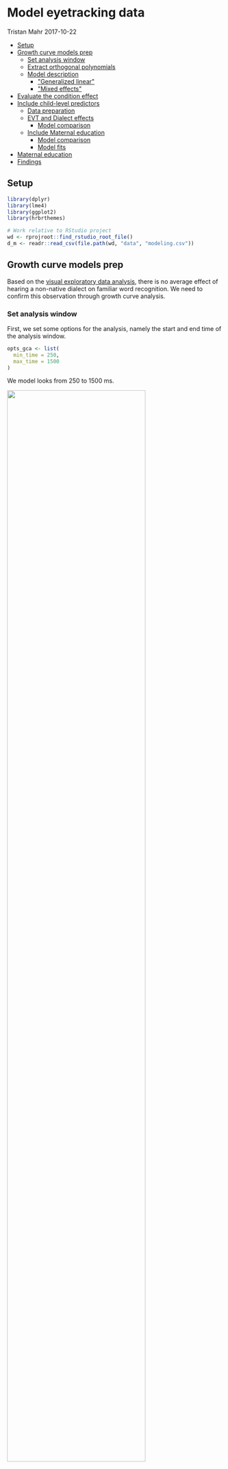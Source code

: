 Model eyetracking data
================
Tristan Mahr
2017-10-22

-   [Setup](#setup)
-   [Growth curve models prep](#growth-curve-models-prep)
    -   [Set analysis window](#set-analysis-window)
    -   [Extract orthogonal polynomials](#extract-orthogonal-polynomials)
    -   [Model description](#model-description)
        -   ["Generalized linear"](#generalized-linear)
        -   ["Mixed effects"](#mixed-effects)
-   [Evaluate the condition effect](#evaluate-the-condition-effect)
-   [Include child-level predictors](#include-child-level-predictors)
    -   [Data preparation](#data-preparation)
    -   [EVT and Dialect effects](#evt-and-dialect-effects)
        -   [Model comparison](#model-comparison)
    -   [Include Maternal education](#include-maternal-education)
        -   [Model comparison](#model-comparison-1)
        -   [Model fits](#model-fits)
-   [Maternal education](#maternal-education)
-   [Findings](#findings)

Setup
-----

``` r
library(dplyr)
library(lme4)
library(ggplot2)
library(hrbrthemes)

# Work relative to RStudio project
wd <- rprojroot::find_rstudio_root_file()
d_m <- readr::read_csv(file.path(wd, "data", "modeling.csv"))
```

Growth curve models prep
------------------------

Based on the [visual exploratory data analysis](./03-eyetracking-data.md), there is no average effect of hearing a non-native dialect on familiar word recognition. We need to confirm this observation through growth curve analysis.

### Set analysis window

First, we set some options for the analysis, namely the start and end time of the analysis window.

``` r
opts_gca <- list(
  min_time = 250,
  max_time = 1500
)
```

We model looks from 250 to 1500 ms.

<img src="04-gca-models_files/figure-markdown_github-ascii_identifiers/windows-1.png" width="80%" /><img src="04-gca-models_files/figure-markdown_github-ascii_identifiers/windows-2.png" width="80%" />

### Extract orthogonal polynomials

We represent time in our growth curve models as a cubic orthogonal polynomial. This means that we convert our *Time* variable into three uncorrelated trend curves. These are the predictors we use to represent time. I wrote an R package for dealing with orthogonal polynomials, and I have a [blog post discussing their use in growth curve models](https://tjmahr.github.io/polypoly-package-released/).

``` r
# Apply analysis window and create orthogonal polynomial of time
d_m <- d_m %>% 
  filter(opts_gca$min < Time, Time < opts_gca$max_time) %>% 
  polypoly::poly_add_columns(Time, 3, prefix = "ot", scale_width = 1)
```

<img src="04-gca-models_files/figure-markdown_github-ascii_identifiers/polypoly-1.png" width="60%" />

### Model description

We are going to use a *generalized linear mixed effects model* to perform the growth curve analysis. I'll try to summarize what this means very briefly, but Mirman's 2014 book is the standard reference on the topic.

#### "Generalized linear"

We assume that the data is generated by a binomial process, where the number of sucesses (looks to target) depends on the total number of attempts (the number of looks) and the probability of sucess (fixating on the target). This process assumption shows up in the `glmer()` call as `family = binomial`. The number of successes and number of attempts show up in the `glmer()` formula with response variable `cbind(Primary, Others)`: The number of looks to the primary AOI (target) versus the number of looks to the others.

Our linear model estimates the probability part of the binomial process: At each time step, what is probability of fixating on the target image? If the linear trend is positive, then this probability of success increases over the course of the trial. If the condition effect is negative, then the average probability in one condition is smaller than in the other. But probabilities have a range from 0 to 1, but linear models run on the range of plus-minus infinity. We need a transformation to get from probability land to linear land and back again. This is the log-odds or logit transformation (from probability to linear) and the logistic transformation (from linear back to probability). These two are the basis for logistic regression.

<img src="04-gca-models_files/figure-markdown_github-ascii_identifiers/logit-1.png" width="60%" />

Instead of modeling the probability of looking to target, we model the log-odds of looking to target. This transformation lets us *generalize* our linear model into probability land and to model data from a binomial process.

#### "Mixed effects"

I have an [extensive blog post](https://tjmahr.github.io/plotting-partial-pooling-in-mixed-effects-models/) illustrating what mixed effects models do, so I'll address their specific role here. We are going to assume that each child's growth curve is drawn from a distribution of related growth curves. We are also going to assume that each child's growth curve in each condition is also drawn from a distribution of related curves. Each child's growth curve is a combination of:

1.  An average growth curve: `... ~ ot1 + ot2 + ot3 + ...`
2.  Plus a child's general growth curve features: `... ~ ... + (ot1 + ot2 + ot3 | ResearchID)`
3.  Plus a child's specific growth curve features in each condition: `... ~ ... + (ot1 + ot2 + ot3 | HearsOwnDialect:ResearchID)`

The first recognizes that there is an average kind of performance across all children. The second captures how a child will perform similarly on both conditions, so it's like a child's *latent* growth curve shape. The third captures specific condition level variability, so it's like a child's *observed* growth curve shape. In the formulas below, the shorthand `(ot1 + ot2 + ot3 | ResearchID / HearsNativeDialect)` does both (2) and (3) with the x-has-y-nested-in-it operator `x / y`.

Evaluate the condition effect
-----------------------------

First, we need to assess the condition effect. We try four models:

1.  Entirely omit condition.
2.  Add condition as a fixed effect, so it shapes the average growth curve.
3.  Add condition as a random effect but not as a fixed, so it captures each child's condition-level variability.
4.  Add condition as both, so that we capture condition-level variability within children but also estimate the effect of condition on the average growth curve shape.

``` r
glmer_controls <- glmerControl(
  optimizer = "bobyqa",
  optCtrl = list(maxfun = 2e5))

cond_omitted <- glmer(
  cbind(Primary, Others) ~ 
    (ot1 + ot2 + ot3) + 
    (ot1 + ot2 + ot3 | ResearchID),
  data = d_m, 
  control = glmer_controls,
  family = binomial)
summary(cond_omitted)
#> Generalized linear mixed model fit by maximum likelihood (Laplace Approximation) ['glmerMod']
#>  Family: binomial  ( logit )
#> Formula: cbind(Primary, Others) ~ (ot1 + ot2 + ot3) + (ot1 + ot2 + ot3 |      ResearchID)
#>    Data: d_m
#> Control: glmer_controls
#> 
#>      AIC      BIC   logLik deviance df.resid 
#>  16465.0  16547.6  -8218.5  16437.0     2674 
#> 
#> Scaled residuals: 
#>     Min      1Q  Median      3Q     Max 
#> -3.8096 -0.8099 -0.0042  0.8468  4.3706 
#> 
#> Random effects:
#>  Groups     Name        Variance Std.Dev. Corr             
#>  ResearchID (Intercept) 0.15521  0.3940                    
#>             ot1         0.60292  0.7765    0.64            
#>             ot2         0.18814  0.4337   -0.16 -0.19      
#>             ot3         0.06591  0.2567   -0.20 -0.39  0.22
#> Number of obs: 2688, groups:  ResearchID, 56
#> 
#> Fixed effects:
#>             Estimate Std. Error z value Pr(>|z|)    
#> (Intercept)  0.02296    0.05295   0.434    0.665    
#> ot1          2.19384    0.10560  20.776  < 2e-16 ***
#> ot2         -0.12877    0.06106  -2.109    0.035 *  
#> ot3         -0.23904    0.03925  -6.090 1.13e-09 ***
#> ---
#> Signif. codes:  0 '***' 0.001 '**' 0.01 '*' 0.05 '.' 0.1 ' ' 1
#> 
#> Correlation of Fixed Effects:
#>     (Intr) ot1    ot2   
#> ot1  0.626              
#> ot2 -0.144 -0.182       
#> ot3 -0.172 -0.326  0.183

cond_as_fixed_eff <- glmer(
  cbind(Primary, Others) ~ 
    (ot1 + ot2 + ot3) * HearsNativeDialect + 
    (ot1 + ot2 + ot3 | ResearchID),
  data = d_m,
  control = glmer_controls,
  family = binomial)
summary(cond_as_fixed_eff)
#> Generalized linear mixed model fit by maximum likelihood (Laplace Approximation) ['glmerMod']
#>  Family: binomial  ( logit )
#> Formula: cbind(Primary, Others) ~ (ot1 + ot2 + ot3) * HearsNativeDialect +  
#>     (ot1 + ot2 + ot3 | ResearchID)
#>    Data: d_m
#> Control: glmer_controls
#> 
#>      AIC      BIC   logLik deviance df.resid 
#>  16444.8  16550.9  -8204.4  16408.8     2670 
#> 
#> Scaled residuals: 
#>     Min      1Q  Median      3Q     Max 
#> -3.7655 -0.8270 -0.0084  0.8512  4.3647 
#> 
#> Random effects:
#>  Groups     Name        Variance Std.Dev. Corr             
#>  ResearchID (Intercept) 0.15533  0.3941                    
#>             ot1         0.60334  0.7768    0.64            
#>             ot2         0.18760  0.4331   -0.16 -0.19      
#>             ot3         0.06466  0.2543   -0.20 -0.39  0.21
#> Number of obs: 2688, groups:  ResearchID, 56
#> 
#> Fixed effects:
#>                            Estimate Std. Error z value Pr(>|z|)    
#> (Intercept)                 0.01757    0.05326   0.330 0.741430    
#> ot1                         2.14710    0.10733  20.004  < 2e-16 ***
#> ot2                        -0.09527    0.06383  -1.493 0.135546    
#> ot3                        -0.16126    0.04326  -3.728 0.000193 ***
#> HearsNativeDialectTRUE      0.01050    0.01112   0.945 0.344741    
#> ot1:HearsNativeDialectTRUE  0.09393    0.03807   2.467 0.013615 *  
#> ot2:HearsNativeDialectTRUE -0.06652    0.03747  -1.775 0.075887 .  
#> ot3:HearsNativeDialectTRUE -0.15483    0.03745  -4.134 3.56e-05 ***
#> ---
#> Signif. codes:  0 '***' 0.001 '**' 0.01 '*' 0.05 '.' 0.1 ' ' 1
#> 
#> Correlation of Fixed Effects:
#>             (Intr) ot1    ot2    ot3    HNDTRU o1:HND o2:HND
#> ot1          0.614                                          
#> ot2         -0.135 -0.169                                   
#> ot3         -0.157 -0.285  0.155                            
#> HrsNtvDTRUE -0.104 -0.004 -0.021  0.004                     
#> ot1:HNDTRUE -0.003 -0.177 -0.004 -0.023  0.017              
#> ot2:HNDTRUE -0.007 -0.003 -0.295 -0.006  0.070  0.007       
#> ot3:HNDTRUE  0.001 -0.010 -0.004 -0.434 -0.010  0.048  0.010

cond_as_random_eff <- m2b <- glmer(
  cbind(Primary, Others) ~ 
    (ot1 + ot2 + ot3) + 
    (ot1 + ot2 + ot3 | ResearchID / HearsNativeDialect),
  data = d_m,
  control = glmer_controls,
  family = binomial)
summary(cond_as_random_eff)
#> Generalized linear mixed model fit by maximum likelihood (Laplace Approximation) ['glmerMod']
#>  Family: binomial  ( logit )
#> Formula: cbind(Primary, Others) ~ (ot1 + ot2 + ot3) + (ot1 + ot2 + ot3 |  
#>     ResearchID/HearsNativeDialect)
#>    Data: d_m
#> Control: glmer_controls
#> 
#>      AIC      BIC   logLik deviance df.resid 
#>  14322.3  14463.8  -7137.1  14274.3     2664 
#> 
#> Scaled residuals: 
#>      Min       1Q   Median       3Q      Max 
#> -2.51691 -0.39788 -0.00601  0.42764  2.92233 
#> 
#> Random effects:
#>  Groups                        Name        Variance Std.Dev. Corr             
#>  HearsNativeDialect:ResearchID (Intercept) 0.10412  0.3227                    
#>                                ot1         0.56565  0.7521    0.11            
#>                                ot2         0.18255  0.4273   -0.08  0.01      
#>                                ot3         0.12055  0.3472    0.02 -0.63  0.23
#>  ResearchID                    (Intercept) 0.11524  0.3395                    
#>                                ot1         0.41396  0.6434    0.89            
#>                                ot2         0.12233  0.3498   -0.12 -0.30      
#>                                ot3         0.01721  0.1312   -0.46 -0.12  0.37
#> Number of obs: 2688, groups:  HearsNativeDialect:ResearchID, 112; ResearchID, 56
#> 
#> Fixed effects:
#>             Estimate Std. Error z value Pr(>|z|)    
#> (Intercept)  0.02654    0.05497   0.483   0.6292    
#> ot1          2.25601    0.11341  19.893  < 2e-16 ***
#> ot2         -0.12149    0.06488  -1.873   0.0611 .  
#> ot3         -0.24048    0.04201  -5.724 1.04e-08 ***
#> ---
#> Signif. codes:  0 '***' 0.001 '**' 0.01 '*' 0.05 '.' 0.1 ' ' 1
#> 
#> Correlation of Fixed Effects:
#>     (Intr) ot1    ot2   
#> ot1  0.595              
#> ot2 -0.093 -0.158       
#> ot3 -0.151 -0.342  0.222

cond_as_both <- glmer(
  cbind(Primary, Others) ~ 
    (ot1 + ot2 + ot3) * HearsNativeDialect + 
    (ot1 + ot2 + ot3 | ResearchID / HearsNativeDialect),
  data = d_m,
  control = glmer_controls,
  family = binomial)
summary(cond_as_both)
#> Generalized linear mixed model fit by maximum likelihood (Laplace Approximation) ['glmerMod']
#>  Family: binomial  ( logit )
#> Formula: cbind(Primary, Others) ~ (ot1 + ot2 + ot3) * HearsNativeDialect +  
#>     (ot1 + ot2 + ot3 | ResearchID/HearsNativeDialect)
#>    Data: d_m
#> Control: glmer_controls
#> 
#>      AIC      BIC   logLik deviance df.resid 
#>  14326.1  14491.2  -7135.1  14270.1     2660 
#> 
#> Scaled residuals: 
#>      Min       1Q   Median       3Q      Max 
#> -2.50109 -0.40113 -0.00743  0.43700  2.93517 
#> 
#> Random effects:
#>  Groups                        Name        Variance Std.Dev. Corr             
#>  HearsNativeDialect:ResearchID (Intercept) 0.10418  0.3228                    
#>                                ot1         0.54881  0.7408    0.10            
#>                                ot2         0.18155  0.4261   -0.08  0.03      
#>                                ot3         0.11319  0.3364    0.03 -0.62  0.21
#>  ResearchID                    (Intercept) 0.11517  0.3394                    
#>                                ot1         0.41812  0.6466    0.89            
#>                                ot2         0.12250  0.3500   -0.12 -0.31      
#>                                ot3         0.01885  0.1373   -0.47 -0.15  0.37
#> Number of obs: 2688, groups:  HearsNativeDialect:ResearchID, 112; ResearchID, 56
#> 
#> Fixed effects:
#>                            Estimate Std. Error z value Pr(>|z|)    
#> (Intercept)                 0.02139    0.06312   0.339  0.73467    
#> ot1                         2.14375    0.13436  15.955  < 2e-16 ***
#> ot2                        -0.10447    0.07866  -1.328  0.18411    
#> ot3                        -0.16798    0.05568  -3.017  0.00255 ** 
#> HearsNativeDialectTRUE      0.01022    0.06212   0.165  0.86927    
#> ot1:HearsNativeDialectTRUE  0.22416    0.14578   1.538  0.12414    
#> ot2:HearsNativeDialectTRUE -0.03417    0.08965  -0.381  0.70310    
#> ot3:HearsNativeDialectTRUE -0.14514    0.07452  -1.948  0.05145 .  
#> ---
#> Signif. codes:  0 '***' 0.001 '**' 0.01 '*' 0.05 '.' 0.1 ' ' 1
#> 
#> Correlation of Fixed Effects:
#>             (Intr) ot1    ot2    ot3    HNDTRU o1:HND o2:HND
#> ot1          0.465                                          
#> ot2         -0.085 -0.102                                   
#> ot3         -0.094 -0.396  0.201                            
#> HrsNtvDTRUE -0.492 -0.054  0.036 -0.017                     
#> ot1:HNDTRUE -0.049 -0.540 -0.014  0.336  0.100              
#> ot2:HNDTRUE  0.031 -0.013 -0.566 -0.113 -0.060  0.025       
#> ot3:HNDTRUE -0.012  0.273 -0.096 -0.665  0.026 -0.500  0.169
```

Use a model comparison on the four variants.

| model                 |   Df|    AIC|    BIC|  logLik|    Chisq|  Chi Df|  Pr(&gt;Chisq)|
|:----------------------|----:|------:|------:|-------:|--------:|-------:|--------------:|
| cond\_omitted         |   14|  16465|  16548|   -8219|       NA|      NA|             NA|
| cond\_as\_fixed\_eff  |   18|  16445|  16551|   -8204|    28.25|       4|         0.0000|
| cond\_as\_random\_eff |   24|  14322|  14464|   -7137|  2134.51|       6|         0.0000|
| cond\_as\_both        |   28|  14326|  14491|   -7135|     4.14|       4|         0.3868|

This is kind of unusual. All of the model comparison metrics favor the model that includes Child x Native Dialect random effects but omits the Native Dialect fixed effects. My interpretation:

-   For each child, we have two growth curves: The data from hearing their native dialect and the data from hearing the non-native dialect. Their data is *nested* in these two kinds of blocks.
-   This variability is really important for the model, so we include it in the random effects.
-   But on average, hearing one's native dialect or not does not influence the growth curve features in a systematic way. So we can ignore using dialect condition as a predictor.
-   When we include that native dialect in the model's random effects, we are incorporating information about the nesting of the data. Instead of capturing Child x Native-Dialect effects, it seems like the random effects are capturing Child x Block-of-Testing variability.

Include child-level predictors
------------------------------

### Data preparation

First, we remove the few participants without EVT or Maternal Education data.

``` r
to_remove <- d_m %>% 
  filter(is.na(EVT_Standard) | is.na(Maternal_Education_Group)) %>% 
  select(ResearchID, Dialect, Maternal_Education_Group, EVT_Standard) %>% 
  distinct()
to_remove
#> # A tibble: 3 x 4
#>   ResearchID Dialect Maternal_Education_Group EVT_Standard
#>        <chr>   <chr>                    <chr>        <int>
#> 1       552M     MAE                      Mid           NA
#> 2       459D     AAE                     <NA>           95
#> 3       440D     MAE                     <NA>          103
```

For these models, we are going to have the predictor variables interact with the intercept term and the linear term, so that the model captures how expressive vocabulary affects overall accuracy and the slope of the growth curve. We also scale EVT so that it has a mean of 0 and a standard deviation of 1, so that a unit change in the EVT predictor represents a 1 standard deviation change in vocabulary size. We also set maternal education so the mid group is the reference group.

``` r
d_narrow <- anti_join(d_m, to_remove) %>% 
  mutate(EVTc = scale(EVT_Standard) %>% as.vector(),
         Medu = factor(Maternal_Education_Group, c("Mid", "Low", "High")))
```

To summarise these measures

``` r
d_narrow %>% 
  distinct(ResearchID, Medu, EVT_Standard, EVTc, Dialect) %>% 
  group_by(Dialect) %>% 
  summarise(n = n(),
            EVT = mean(EVT_Standard) %>% round(),
            EVT_sd = sd(EVT_Standard) %>% round(),
            EVT_scale = mean(EVTc) %>% round(2),
            EVT_scale_sd = sd(EVTc) %>% round(2),
            Min_EVT = min(EVT_Standard),
            Max_EVT = max(EVT_Standard)) %>% 
  ungroup() %>% 
  knitr::kable()
```

| Dialect |    n|  EVT|  EVT\_sd|  EVT\_scale|  EVT\_scale\_sd|  Min\_EVT|  Max\_EVT|
|:--------|----:|----:|--------:|-----------:|---------------:|---------:|---------:|
| AAE     |   20|   96|       12|       -0.87|            0.64|        67|       121|
| MAE     |   33|  121|       15|        0.53|            0.81|        92|       147|

``` r

d_narrow %>% 
  distinct(ResearchID, Medu, EVT_Standard, EVTc, Dialect) %>% 
  group_by(Dialect, Medu) %>% 
  summarise(n = n(),
            EVT = mean(EVT_Standard) %>% round(),
            EVT_sd = sd(EVT_Standard) %>% round(),
            EVT_scale = mean(EVTc) %>% round(2),
            EVT_scale_sd = sd(EVTc) %>% round(2),
            Min_EVT = min(EVT_Standard),
            Max_EVT = max(EVT_Standard)) %>% 
  ungroup() %>% 
  knitr::kable()
```

| Dialect | Medu |    n|  EVT|  EVT\_sd|  EVT\_scale|  EVT\_scale\_sd|  Min\_EVT|  Max\_EVT|
|:--------|:-----|----:|----:|--------:|-----------:|---------------:|---------:|---------:|
| AAE     | Mid  |    2|   98|        2|       -0.71|            0.12|        97|       100|
| AAE     | Low  |   17|   95|       13|       -0.88|            0.70|        67|       121|
| AAE     | High |    1|   93|      NaN|       -1.01|             NaN|        93|        93|
| MAE     | Mid  |    5|  119|       14|        0.42|            0.78|       107|       137|
| MAE     | Low  |    2|  109|       11|       -0.13|            0.62|       101|       117|
| MAE     | High |   26|  122|       15|        0.60|            0.82|        92|       147|

### EVT and Dialect effects

First we model the effect of EVT.

``` r
m_evt <- glmer(
  cbind(Primary, Others) ~ 
    (1 + ot1) * EVTc + ot2 + ot3 +
    (ot1 + ot2 + ot3 | ResearchID / HearsNativeDialect),
  data = d_narrow,
  control = glmer_controls,
  family = binomial)
summary(m_evt)
#> Generalized linear mixed model fit by maximum likelihood (Laplace Approximation) ['glmerMod']
#>  Family: binomial  ( logit )
#> Formula: cbind(Primary, Others) ~ (1 + ot1) * EVTc + ot2 + ot3 + (ot1 +  
#>     ot2 + ot3 | ResearchID/HearsNativeDialect)
#>    Data: d_narrow
#> Control: glmer_controls
#> 
#>      AIC      BIC   logLik deviance df.resid 
#>  13574.2  13726.1  -6761.1  13522.2     2518 
#> 
#> Scaled residuals: 
#>      Min       1Q   Median       3Q      Max 
#> -2.52685 -0.39297 -0.00563  0.42878  2.90126 
#> 
#> Random effects:
#>  Groups                        Name        Variance Std.Dev. Corr             
#>  HearsNativeDialect:ResearchID (Intercept) 0.10123  0.3182                    
#>                                ot1         0.57164  0.7561    0.15            
#>                                ot2         0.17790  0.4218   -0.07 -0.04      
#>                                ot3         0.12826  0.3581    0.02 -0.62  0.28
#>  ResearchID                    (Intercept) 0.08611  0.2934                    
#>                                ot1         0.29907  0.5469    0.88            
#>                                ot2         0.12784  0.3575   -0.21 -0.28      
#>                                ot3         0.01348  0.1161   -0.08  0.28  0.50
#> Number of obs: 2544, groups:  HearsNativeDialect:ResearchID, 106; ResearchID, 53
#> 
#> Fixed effects:
#>             Estimate Std. Error z value Pr(>|z|)    
#> (Intercept)  0.04940    0.05115   0.966  0.33413    
#> ot1          2.26364    0.10710  21.136  < 2e-16 ***
#> EVTc         0.14806    0.05223   2.835  0.00459 ** 
#> ot2         -0.09941    0.06709  -1.482  0.13845    
#> ot3         -0.25403    0.04316  -5.886 3.96e-09 ***
#> ot1:EVTc     0.29493    0.10581   2.787  0.00531 ** 
#> ---
#> Signif. codes:  0 '***' 0.001 '**' 0.01 '*' 0.05 '.' 0.1 ' ' 1
#> 
#> Correlation of Fixed Effects:
#>          (Intr) ot1    EVTc   ot2    ot3   
#> ot1       0.548                            
#> EVTc      0.000  0.002                     
#> ot2      -0.143 -0.162  0.005              
#> ot3      -0.016 -0.264  0.000  0.277       
#> ot1:EVTc  0.001  0.003  0.564  0.006  0.009
```

This model tells us that increasing expressive vocabulary by 1 SD improves overall accuracy and processing efficiency. This is entirely as expected.

<img src="04-gca-models_files/figure-markdown_github-ascii_identifiers/evt-preds-1.png" width="80%" />

Now we include the child's native dialect as a predictor of accuracy and processing efficieny. We also allow dialect to interact with vocabulary size. Because the two groups of children differ in the vocabulary levels, we expect one of the features to be redundant.

``` r
m_dialect <- glmer(
  cbind(Primary, Others) ~ 
    (1 + ot1) * Dialect + ot2 + ot3 +
    (ot1 + ot2 + ot3 | ResearchID / HearsNativeDialect),
  data = d_narrow,
  control = glmer_controls,
  family = binomial)
summary(m_dialect)
#> Generalized linear mixed model fit by maximum likelihood (Laplace Approximation) ['glmerMod']
#>  Family: binomial  ( logit )
#> Formula: cbind(Primary, Others) ~ (1 + ot1) * Dialect + ot2 + ot3 + (ot1 +  
#>     ot2 + ot3 | ResearchID/HearsNativeDialect)
#>    Data: d_narrow
#> Control: glmer_controls
#> 
#>      AIC      BIC   logLik deviance df.resid 
#>  13571.0  13722.8  -6759.5  13519.0     2518 
#> 
#> Scaled residuals: 
#>      Min       1Q   Median       3Q      Max 
#> -2.51967 -0.39568 -0.00677  0.42617  2.91237 
#> 
#> Random effects:
#>  Groups                        Name        Variance Std.Dev. Corr             
#>  HearsNativeDialect:ResearchID (Intercept) 0.10109  0.3179                    
#>                                ot1         0.57229  0.7565    0.15            
#>                                ot2         0.17731  0.4211   -0.07 -0.05      
#>                                ot3         0.12843  0.3584    0.01 -0.62  0.28
#>  ResearchID                    (Intercept) 0.08621  0.2936                    
#>                                ot1         0.27777  0.5270    0.88            
#>                                ot2         0.12831  0.3582   -0.20 -0.28      
#>                                ot3         0.01295  0.1138   -0.36  0.01  0.51
#> Number of obs: 2544, groups:  HearsNativeDialect:ResearchID, 106; ResearchID, 53
#> 
#> Fixed effects:
#>                Estimate Std. Error z value Pr(>|z|)    
#> (Intercept)    -0.13647    0.08268  -1.651 0.098838 .  
#> ot1             1.80707    0.16424  11.003  < 2e-16 ***
#> DialectMAE      0.29843    0.10438   2.859 0.004249 ** 
#> ot2            -0.10022    0.06712  -1.493 0.135398    
#> ot3            -0.25430    0.04306  -5.906 3.51e-09 ***
#> ot1:DialectMAE  0.73277    0.20313   3.607 0.000309 ***
#> ---
#> Signif. codes:  0 '***' 0.001 '**' 0.01 '*' 0.05 '.' 0.1 ' ' 1
#> 
#> Correlation of Fixed Effects:
#>             (Intr) ot1    DlcMAE ot2    ot3   
#> ot1          0.542                            
#> DialectMAE  -0.786 -0.417                     
#> ot2         -0.089 -0.106  0.002              
#> ot3         -0.062 -0.225  0.001  0.277       
#> ot1:DlctMAE -0.426 -0.768  0.542  0.004  0.006

m_dialect_evt <- glmer(
  cbind(Primary, Others) ~ 
    (1 + ot1) * Dialect + (1 + ot1) * EVTc + ot2 + ot3 +
    (ot1 + ot2 + ot3 | ResearchID / HearsNativeDialect),
  data = d_narrow,
  control = glmer_controls,
  family = binomial)
summary(m_dialect_evt)
#> Generalized linear mixed model fit by maximum likelihood (Laplace Approximation) ['glmerMod']
#>  Family: binomial  ( logit )
#> Formula: cbind(Primary, Others) ~ (1 + ot1) * Dialect + (1 + ot1) * EVTc +  
#>     ot2 + ot3 + (ot1 + ot2 + ot3 | ResearchID/HearsNativeDialect)
#>    Data: d_narrow
#> Control: glmer_controls
#> 
#>      AIC      BIC   logLik deviance df.resid 
#>  13573.5  13737.1  -6758.8  13517.5     2516 
#> 
#> Scaled residuals: 
#>      Min       1Q   Median       3Q      Max 
#> -2.52309 -0.39604 -0.00578  0.42908  2.90916 
#> 
#> Random effects:
#>  Groups                        Name        Variance Std.Dev. Corr             
#>  HearsNativeDialect:ResearchID (Intercept) 0.10135  0.3184                    
#>                                ot1         0.57585  0.7588    0.14            
#>                                ot2         0.17743  0.4212   -0.07 -0.05      
#>                                ot3         0.12966  0.3601    0.02 -0.63  0.28
#>  ResearchID                    (Intercept) 0.08182  0.2860                    
#>                                ot1         0.26313  0.5130    0.88            
#>                                ot2         0.12843  0.3584   -0.20 -0.29      
#>                                ot3         0.01190  0.1091   -0.22  0.14  0.53
#> Number of obs: 2544, groups:  HearsNativeDialect:ResearchID, 106; ResearchID, 53
#> 
#> Fixed effects:
#>                Estimate Std. Error z value Pr(>|z|)    
#> (Intercept)    -0.06313    0.10171  -0.621    0.535    
#> ot1             1.87620    0.20259   9.261  < 2e-16 ***
#> DialectMAE      0.18062    0.14198   1.272    0.203    
#> EVTc            0.08552    0.07098   1.205    0.228    
#> ot2            -0.09986    0.06714  -1.487    0.137    
#> ot3            -0.25440    0.04297  -5.921  3.2e-09 ***
#> ot1:DialectMAE  0.62196    0.27944   2.226    0.026 *  
#> ot1:EVTc        0.08061    0.13953   0.578    0.563    
#> ---
#> Signif. codes:  0 '***' 0.001 '**' 0.01 '*' 0.05 '.' 0.1 ' ' 1
#> 
#> Correlation of Fixed Effects:
#>             (Intr) ot1    DlcMAE EVTc   ot2    ot3    o1:DMA
#> ot1          0.538                                          
#> DialectMAE  -0.869 -0.465                                   
#> EVTc         0.598  0.323 -0.689                            
#> ot2         -0.069 -0.082 -0.001  0.004                     
#> ot3         -0.026 -0.165  0.001 -0.001  0.278              
#> ot1:DlctMAE -0.470 -0.858  0.541 -0.375 -0.001  0.000       
#> ot1:EVTc     0.327  0.593 -0.375  0.546  0.006  0.006 -0.689

m_dialect_x_evt <- glmer(
  cbind(Primary, Others) ~ 
    (1 + ot1) * Dialect * EVTc + ot2 + ot3 +
    (ot1 + ot2 + ot3 | ResearchID / HearsNativeDialect),
  data = d_narrow,
  control = glmer_controls,
  family = binomial)
summary(m_dialect_x_evt)
#> Generalized linear mixed model fit by maximum likelihood (Laplace Approximation) ['glmerMod']
#>  Family: binomial  ( logit )
#> Formula: cbind(Primary, Others) ~ (1 + ot1) * Dialect * EVTc + ot2 + ot3 +  
#>     (ot1 + ot2 + ot3 | ResearchID/HearsNativeDialect)
#>    Data: d_narrow
#> Control: glmer_controls
#> 
#>      AIC      BIC   logLik deviance df.resid 
#>  13569.2  13744.4  -6754.6  13509.2     2514 
#> 
#> Scaled residuals: 
#>      Min       1Q   Median       3Q      Max 
#> -2.52786 -0.39620 -0.00382  0.43208  2.90854 
#> 
#> Random effects:
#>  Groups                        Name        Variance Std.Dev. Corr             
#>  HearsNativeDialect:ResearchID (Intercept) 0.10124  0.3182                    
#>                                ot1         0.56579  0.7522    0.15            
#>                                ot2         0.17744  0.4212   -0.07 -0.05      
#>                                ot3         0.12844  0.3584    0.01 -0.62  0.28
#>  ResearchID                    (Intercept) 0.07589  0.2755                    
#>                                ot1         0.18630  0.4316    0.89            
#>                                ot2         0.12844  0.3584   -0.18 -0.26      
#>                                ot3         0.01328  0.1152   -0.15  0.20  0.50
#> Number of obs: 2544, groups:  HearsNativeDialect:ResearchID, 106; ResearchID, 53
#> 
#> Fixed effects:
#>                     Estimate Std. Error z value Pr(>|z|)    
#> (Intercept)          0.07725    0.13750   0.562  0.57423    
#> ot1                  2.40025    0.25700   9.340  < 2e-16 ***
#> DialectMAE           0.07168    0.15735   0.456  0.64873    
#> EVTc                 0.24776    0.12976   1.909  0.05622 .  
#> ot2                 -0.10004    0.06715  -1.490  0.13625    
#> ot3                 -0.25454    0.04313  -5.901 3.61e-09 ***
#> ot1:DialectMAE       0.21686    0.29224   0.742  0.45806    
#> ot1:EVTc             0.68541    0.24021   2.853  0.00433 ** 
#> DialectMAE:EVTc     -0.22158    0.14953  -1.482  0.13837    
#> ot1:DialectMAE:EVTc -0.83039    0.27726  -2.995  0.00274 ** 
#> ---
#> Signif. codes:  0 '***' 0.001 '**' 0.01 '*' 0.05 '.' 0.1 ' ' 1
#> 
#> Correlation of Fixed Effects:
#>             (Intr) ot1    DlcMAE EVTc   ot2    ot3    ot1:DMAE o1:EVT DMAE:E
#> ot1          0.508                                                          
#> DialectMAE  -0.879 -0.446                                                   
#> EVTc         0.814  0.414 -0.721                                            
#> ot2         -0.042 -0.049 -0.002  0.004                                     
#> ot3         -0.012 -0.120  0.000  0.001  0.278                              
#> ot1:DlctMAE -0.448 -0.872  0.510 -0.368 -0.002 -0.002                       
#> ot1:EVTc     0.417  0.809 -0.370  0.512  0.005  0.007 -0.720                
#> DlctMAE:EVT -0.689 -0.349  0.467 -0.844 -0.002 -0.002  0.238   -0.431       
#> o1:DMAE:EVT -0.352 -0.684  0.239 -0.430 -0.002 -0.004  0.465   -0.843  0.509
```

It's hard to tell what is going on without plotting. First, look at the dialect only effects.

<img src="04-gca-models_files/figure-markdown_github-ascii_identifiers/dialect-effects-1.png" width="80%" /><img src="04-gca-models_files/figure-markdown_github-ascii_identifiers/dialect-effects-2.png" width="80%" /><img src="04-gca-models_files/figure-markdown_github-ascii_identifiers/dialect-effects-3.png" width="80%" />

This final plot would indicate that the MAE group performs very similarly, so that vocabulary size does not adequately differentiate these children, whereas a 1 SD change in the AAE group predicts a large improvement in word recognition. However, we need to take these predictions with a grain of salt because the -1 z-EVT MAE speakers and the +1 z-EVT AAE speakers are not represented in the data.

#### Model comparison

Model comparison indicates the dialect is a better child level predictor than expressive vocabulary, and that including simple effects of dialect and expressive vocabulary is redundant (which we expected).

| model              |   Df|    AIC|    BIC|  logLik|  Chisq|  Chi Df|  Pr(&gt;Chisq)|
|:-------------------|----:|------:|------:|-------:|------:|-------:|--------------:|
| m\_evt             |   26|  13574|  13726|   -6761|     NA|      NA|             NA|
| m\_dialect         |   26|  13571|  13723|   -6759|   3.29|       0|         0.0000|
| m\_dialect\_evt    |   28|  13574|  13737|   -6759|   1.44|       2|         0.4868|
| m\_dialect\_x\_evt |   30|  13569|  13744|   -6755|   8.32|       2|         0.0156|

Two of the three model comparison metrics, however, prefer the model with the interaction effect.

| model              |   Df|    AIC|    BIC|  logLik|  Chisq|  Chi Df|  Pr(&gt;Chisq)|
|:-------------------|----:|------:|------:|-------:|------:|-------:|--------------:|
| m\_evt             |   26|  13574|  13726|   -6761|     NA|      NA|             NA|
| m\_dialect         |   26|  13571|  13723|   -6759|   3.29|       0|         0.0000|
| m\_dialect\_evt    |   28|  13574|  13737|   -6759|   1.44|       2|         0.4868|
| m\_dialect\_x\_evt |   30|  13569|  13744|   -6755|   8.32|       2|         0.0156|

### Include Maternal education

Now we include maternal education as a predictor and compare it against dialect.

``` r
m_medu <- glmer(
  cbind(Primary, Others) ~ 
    (1 + ot1) * Medu + ot2 + ot3 +
    (ot1 + ot2 + ot3 | ResearchID / HearsNativeDialect),
  data = d_narrow,
  control = glmer_controls,
  family = binomial)
summary(m_medu)
#> Generalized linear mixed model fit by maximum likelihood (Laplace Approximation) ['glmerMod']
#>  Family: binomial  ( logit )
#> Formula: cbind(Primary, Others) ~ (1 + ot1) * Medu + ot2 + ot3 + (ot1 +  
#>     ot2 + ot3 | ResearchID/HearsNativeDialect)
#>    Data: d_narrow
#> Control: glmer_controls
#> 
#>      AIC      BIC   logLik deviance df.resid 
#>  13567.0  13730.5  -6755.5  13511.0     2516 
#> 
#> Scaled residuals: 
#>      Min       1Q   Median       3Q      Max 
#> -2.51366 -0.39537 -0.00772  0.42647  2.91558 
#> 
#> Random effects:
#>  Groups                        Name        Variance Std.Dev. Corr             
#>  HearsNativeDialect:ResearchID (Intercept) 0.09981  0.3159                    
#>                                ot1         0.56136  0.7492    0.17            
#>                                ot2         0.17716  0.4209   -0.08 -0.04      
#>                                ot3         0.12464  0.3530   -0.01 -0.62  0.28
#>  ResearchID                    (Intercept) 0.07322  0.2706                    
#>                                ot1         0.29984  0.5476    0.91            
#>                                ot2         0.12777  0.3574   -0.25 -0.29      
#>                                ot3         0.01651  0.1285   -0.54 -0.20  0.46
#> Number of obs: 2544, groups:  HearsNativeDialect:ResearchID, 106; ResearchID, 53
#> 
#> Fixed effects:
#>              Estimate Std. Error z value Pr(>|z|)    
#> (Intercept)   0.26468    0.13217   2.003  0.04522 *  
#> ot1           2.14375    0.27533   7.786 6.91e-15 ***
#> MeduLow      -0.47335    0.15453  -3.063  0.00219 ** 
#> MeduHigh     -0.08940    0.14773  -0.605  0.54509    
#> ot2          -0.10024    0.06703  -1.496  0.13478    
#> ot3          -0.25430    0.04342  -5.857 4.72e-09 ***
#> ot1:MeduLow  -0.31606    0.31949  -0.989  0.32255    
#> ot1:MeduHigh  0.45656    0.30544   1.495  0.13498    
#> ---
#> Signif. codes:  0 '***' 0.001 '**' 0.01 '*' 0.05 '.' 0.1 ' ' 1
#> 
#> Correlation of Fixed Effects:
#>             (Intr) ot1    MeduLw MedHgh ot2    ot3    ot1:ML
#> ot1          0.553                                          
#> MeduLow     -0.855 -0.467                                   
#> MeduHigh    -0.890 -0.486  0.766                            
#> ot2         -0.064 -0.065  0.002  0.003                     
#> ot3         -0.064 -0.154  0.000  0.002  0.276              
#> ot1:MeduLow -0.471 -0.847  0.549  0.422 -0.002  0.005       
#> ot1:MeduHgh -0.490 -0.882  0.422  0.550  0.002  0.008  0.765

m_medu_dialect <- glmer(
  cbind(Primary, Others) ~ 
    (1 + ot1) * Medu + (1 + ot1) * Dialect + 
    ot2 + ot3 +
    (ot1 + ot2 + ot3 | ResearchID / HearsNativeDialect),
  data = d_narrow,
  control = glmer_controls,
  family = binomial)
summary(m_medu_dialect)
#> Generalized linear mixed model fit by maximum likelihood (Laplace Approximation) ['glmerMod']
#>  Family: binomial  ( logit )
#> Formula: cbind(Primary, Others) ~ (1 + ot1) * Medu + (1 + ot1) * Dialect +  
#>     ot2 + ot3 + (ot1 + ot2 + ot3 | ResearchID/HearsNativeDialect)
#>    Data: d_narrow
#> Control: glmer_controls
#> 
#>      AIC      BIC   logLik deviance df.resid 
#>  13568.3  13743.5  -6754.1  13508.3     2514 
#> 
#> Scaled residuals: 
#>      Min       1Q   Median       3Q      Max 
#> -2.51507 -0.39294 -0.00857  0.42891  2.91172 
#> 
#> Random effects:
#>  Groups                        Name        Variance Std.Dev. Corr             
#>  HearsNativeDialect:ResearchID (Intercept) 0.09950  0.3154                    
#>                                ot1         0.55296  0.7436    0.18            
#>                                ot2         0.17730  0.4211   -0.08 -0.05      
#>                                ot3         0.12270  0.3503   -0.02 -0.61  0.29
#>  ResearchID                    (Intercept) 0.07370  0.2715                    
#>                                ot1         0.28375  0.5327    0.92            
#>                                ot2         0.12882  0.3589   -0.25 -0.29      
#>                                ot3         0.01833  0.1354   -0.49 -0.16  0.43
#> Number of obs: 2544, groups:  HearsNativeDialect:ResearchID, 106; ResearchID, 53
#> 
#> Fixed effects:
#>                Estimate Std. Error z value Pr(>|z|)    
#> (Intercept)     0.28972    0.18236   1.589  0.11213    
#> ot1             1.82183    0.37414   4.869 1.12e-06 ***
#> MeduLow        -0.49502    0.18893  -2.620  0.00879 ** 
#> MeduHigh       -0.08060    0.15316  -0.526  0.59872    
#> DialectMAE     -0.03513    0.17152  -0.205  0.83771    
#> ot2            -0.10066    0.06719  -1.498  0.13407    
#> ot3            -0.25393    0.04361  -5.823 5.77e-09 ***
#> ot1:MeduLow    -0.03697    0.38655  -0.096  0.92381    
#> ot1:MeduHigh    0.35221    0.31285   1.126  0.26024    
#> ot1:DialectMAE  0.44263    0.35169   1.259  0.20818    
#> ---
#> Signif. codes:  0 '***' 0.001 '**' 0.01 '*' 0.05 '.' 0.1 ' ' 1
#> 
#> Correlation of Fixed Effects:
#>             (Intr) ot1    MeduLw MedHgh DlcMAE ot2    ot3    ot1:ML ot1:MH
#> ot1          0.555                                                        
#> MeduLow     -0.903 -0.498                                                 
#> MeduHigh    -0.446 -0.248  0.458                                          
#> DialectMAE  -0.688 -0.377  0.574 -0.258                                   
#> ot2         -0.049 -0.045  0.003  0.002  0.003                            
#> ot3         -0.047 -0.113  0.001  0.001  0.001  0.274                     
#> ot1:MeduLow -0.499 -0.900  0.552  0.256  0.315 -0.003  0.008              
#> ot1:MeduHgh -0.250 -0.441  0.256  0.554 -0.140  0.003  0.005  0.453       
#> ot1:DlctMAE -0.377 -0.687  0.314 -0.140  0.547 -0.002  0.008  0.576 -0.260

m_medu_x_dialect <- glmer(
  cbind(Primary, Others) ~ 
    (1 + ot1) * Medu * Dialect + 
    ot2 + ot3 +
    (ot1 + ot2 + ot3 | ResearchID / HearsNativeDialect),
  data = d_narrow,
  control = glmer_controls,
  family = binomial)
summary(m_medu_x_dialect)
#> Generalized linear mixed model fit by maximum likelihood (Laplace Approximation) ['glmerMod']
#>  Family: binomial  ( logit )
#> Formula: cbind(Primary, Others) ~ (1 + ot1) * Medu * Dialect + ot2 + ot3 +  
#>     (ot1 + ot2 + ot3 | ResearchID/HearsNativeDialect)
#>    Data: d_narrow
#> Control: glmer_controls
#> 
#>      AIC      BIC   logLik deviance df.resid 
#>  13571.9  13770.5  -6752.0  13503.9     2510 
#> 
#> Scaled residuals: 
#>      Min       1Q   Median       3Q      Max 
#> -2.51615 -0.39173 -0.00872  0.42899  2.91104 
#> 
#> Random effects:
#>  Groups                        Name        Variance Std.Dev. Corr             
#>  HearsNativeDialect:ResearchID (Intercept) 0.09919  0.3149                    
#>                                ot1         0.54772  0.7401    0.19            
#>                                ot2         0.17726  0.4210   -0.07 -0.05      
#>                                ot3         0.12106  0.3479   -0.03 -0.61  0.29
#>  ResearchID                    (Intercept) 0.06802  0.2608                    
#>                                ot1         0.26435  0.5142    0.92            
#>                                ot2         0.12968  0.3601   -0.22 -0.25      
#>                                ot3         0.01972  0.1404   -0.47 -0.13  0.41
#> Number of obs: 2544, groups:  HearsNativeDialect:ResearchID, 106; ResearchID, 53
#> 
#> Fixed effects:
#>                         Estimate Std. Error z value Pr(>|z|)    
#> (Intercept)              0.03069    0.24244   0.127  0.89925    
#> ot1                      1.59104    0.49721   3.200  0.00137 ** 
#> MeduLow                 -0.21931    0.25571  -0.858  0.39108    
#> MeduHigh                 0.41059    0.42043   0.977  0.32877    
#> DialectMAE               0.32656    0.28491   1.146  0.25172    
#> ot2                     -0.10096    0.06731  -1.500  0.13360    
#> ot3                     -0.25361    0.04373  -5.800 6.65e-09 ***
#> ot1:MeduLow              0.17091    0.52353   0.326  0.74407    
#> ot1:MeduHigh             1.41934    0.86681   1.637  0.10154    
#> ot1:DialectMAE           0.75937    0.58370   1.301  0.19327    
#> MeduLow:DialectMAE      -0.52497    0.38158  -1.376  0.16889    
#> MeduHigh:DialectMAE     -0.60248    0.45159  -1.334  0.18216    
#> ot1:MeduLow:DialectMAE  -0.07245    0.78713  -0.092  0.92667    
#> ot1:MeduHigh:DialectMAE -1.18460    0.93069  -1.273  0.20308    
#> ---
#> Signif. codes:  0 '***' 0.001 '**' 0.01 '*' 0.05 '.' 0.1 ' ' 1
```

#### Model comparison

Model comparison favors the model *without* the dialect by maternal education effect.

| model               |   Df|    AIC|    BIC|  logLik|  Chisq|  Chi Df|  Pr(&gt;Chisq)|
|:--------------------|----:|------:|------:|-------:|------:|-------:|--------------:|
| m\_dialect          |   26|  13571|  13723|   -6759|     NA|      NA|             NA|
| m\_medu             |   28|  13567|  13731|   -6755|   8.01|       2|         0.0183|
| m\_medu\_dialect    |   30|  13568|  13743|   -6754|   2.70|       2|         0.2591|
| m\_medu\_x\_dialect |   34|  13572|  13771|   -6752|   4.32|       4|         0.3639|

| model               |   Df|    AIC|    BIC|  logLik|  Chisq|  Chi Df|  Pr(&gt;Chisq)|
|:--------------------|----:|------:|------:|-------:|------:|-------:|--------------:|
| m\_dialect          |   26|  13571|  13723|   -6759|     NA|      NA|             NA|
| m\_medu             |   28|  13567|  13731|   -6755|   8.01|       2|         0.0183|
| m\_medu\_x\_dialect |   34|  13572|  13771|   -6752|   7.03|       6|         0.3185|

#### Model fits

As before, the models are best understood through plotting.

<img src="04-gca-models_files/figure-markdown_github-ascii_identifiers/medu-preds-1.png" width="80%" /><img src="04-gca-models_files/figure-markdown_github-ascii_identifiers/medu-preds-2.png" width="80%" />

Some implications from these models:

-   There is no difference between mid and high maternal education.
-   The dialect effect disappears when we account for maternal education.

Maternal education
------------------

Finally, we pit expressive vocabulary against maternal education.

``` r
m_medu_evt <- glmer(
  cbind(Primary, Others) ~ 
    (1 + ot1) * Medu + (1 + ot1) * EVTc + 
    ot2 + ot3 +
    (ot1 + ot2 + ot3 | ResearchID / HearsNativeDialect),
  data = d_narrow,
  control = glmer_controls,
  family = binomial)
summary(m_medu_evt)
#> Generalized linear mixed model fit by maximum likelihood (Laplace Approximation) ['glmerMod']
#>  Family: binomial  ( logit )
#> Formula: cbind(Primary, Others) ~ (1 + ot1) * Medu + (1 + ot1) * EVTc +  
#>     ot2 + ot3 + (ot1 + ot2 + ot3 | ResearchID/HearsNativeDialect)
#>    Data: d_narrow
#> Control: glmer_controls
#> 
#>      AIC      BIC   logLik deviance df.resid 
#>  13570.3  13745.5  -6755.1  13510.3     2514 
#> 
#> Scaled residuals: 
#>      Min       1Q   Median       3Q      Max 
#> -2.51713 -0.39302 -0.00913  0.42774  2.91014 
#> 
#> Random effects:
#>  Groups                        Name        Variance Std.Dev. Corr             
#>  HearsNativeDialect:ResearchID (Intercept) 0.09993  0.3161                    
#>                                ot1         0.55921  0.7478    0.17            
#>                                ot2         0.17747  0.4213   -0.08 -0.04      
#>                                ot3         0.12460  0.3530   -0.01 -0.61  0.28
#>  ResearchID                    (Intercept) 0.07101  0.2665                    
#>                                ot1         0.27978  0.5289    0.91            
#>                                ot2         0.12783  0.3575   -0.25 -0.29      
#>                                ot3         0.01672  0.1293   -0.43 -0.07  0.46
#> Number of obs: 2544, groups:  HearsNativeDialect:ResearchID, 106; ResearchID, 53
#> 
#> Fixed effects:
#>              Estimate Std. Error z value Pr(>|z|)    
#> (Intercept)   0.25566    0.13220   1.934   0.0531 .  
#> ot1           2.12197    0.27486   7.720 1.16e-14 ***
#> MeduLow      -0.42883    0.16768  -2.557   0.0105 *  
#> MeduHigh     -0.10301    0.14863  -0.693   0.4883    
#> EVTc          0.04238    0.06413   0.661   0.5087    
#> ot2          -0.10002    0.06706  -1.491   0.1358    
#> ot3          -0.25406    0.04346  -5.845 5.06e-09 ***
#> ot1:MeduLow  -0.20659    0.34700  -0.595   0.5516    
#> ot1:MeduHigh  0.42266    0.30714   1.376   0.1688    
#> ot1:EVTc      0.10431    0.13296   0.785   0.4327    
#> ---
#> Signif. codes:  0 '***' 0.001 '**' 0.01 '*' 0.05 '.' 0.1 ' ' 1
#> 
#> Correlation of Fixed Effects:
#>             (Intr) ot1    MeduLw MedHgh EVTc   ot2    ot3    ot1:ML ot1:MH
#> ot1          0.549                                                        
#> MeduLow     -0.821 -0.448                                                 
#> MeduHigh    -0.863 -0.468  0.639                                          
#> EVTc        -0.099 -0.059  0.397 -0.142                                   
#> ot2         -0.063 -0.064  0.004  0.002  0.006                            
#> ot3         -0.051 -0.140  0.000  0.001  0.000  0.276                     
#> ot1:MeduLow -0.450 -0.814  0.550  0.349  0.226  0.000  0.009              
#> ot1:MeduHgh -0.471 -0.856  0.349  0.544 -0.075  0.002  0.006  0.637       
#> ot1:EVTc    -0.060 -0.099  0.226 -0.075  0.556  0.004  0.010  0.400 -0.142

m_medu_x_evt <- glmer(
  cbind(Primary, Others) ~ 
    (1 + ot1) * Medu * EVTc + 
    ot2 + ot3 +
    (ot1 + ot2 + ot3 | ResearchID / HearsNativeDialect),
  data = d_narrow,
  control = glmer_controls,
  family = binomial)
summary(m_medu_x_evt)
#> Generalized linear mixed model fit by maximum likelihood (Laplace Approximation) ['glmerMod']
#>  Family: binomial  ( logit )
#> Formula: cbind(Primary, Others) ~ (1 + ot1) * Medu * EVTc + ot2 + ot3 +  
#>     (ot1 + ot2 + ot3 | ResearchID/HearsNativeDialect)
#>    Data: d_narrow
#> Control: glmer_controls
#> 
#>      AIC      BIC   logLik deviance df.resid 
#>  13570.7  13769.3  -6751.4  13502.7     2510 
#> 
#> Scaled residuals: 
#>      Min       1Q   Median       3Q      Max 
#> -2.52185 -0.39298 -0.00741  0.43114  2.90626 
#> 
#> Random effects:
#>  Groups                        Name        Variance Std.Dev. Corr             
#>  HearsNativeDialect:ResearchID (Intercept) 0.09980  0.3159                    
#>                                ot1         0.54725  0.7398    0.18            
#>                                ot2         0.17734  0.4211   -0.08 -0.05      
#>                                ot3         0.12345  0.3514   -0.01 -0.61  0.28
#>  ResearchID                    (Intercept) 0.06596  0.2568                    
#>                                ot1         0.20877  0.4569    0.91            
#>                                ot2         0.12766  0.3573   -0.25 -0.30      
#>                                ot3         0.01790  0.1338   -0.36  0.00  0.44
#> Number of obs: 2544, groups:  HearsNativeDialect:ResearchID, 106; ResearchID, 53
#> 
#> Fixed effects:
#>                   Estimate Std. Error z value Pr(>|z|)    
#> (Intercept)        0.24926    0.13046   1.911   0.0560 .  
#> ot1                2.11059    0.25777   8.188 2.66e-16 ***
#> MeduLow           -0.31849    0.18242  -1.746   0.0808 .  
#> MeduHigh          -0.06288    0.15025  -0.419   0.6756    
#> EVTc               0.07504    0.16415   0.457   0.6476    
#> ot2               -0.10015    0.06703  -1.494   0.1351    
#> ot3               -0.25420    0.04360  -5.831 5.52e-09 ***
#> ot1:MeduLow        0.22273    0.35864   0.621   0.5346    
#> ot1:MeduHigh       0.56030    0.29527   1.898   0.0577 .  
#> ot1:EVTc           0.12159    0.32229   0.377   0.7060    
#> MeduLow:EVTc       0.09587    0.19778   0.485   0.6279    
#> MeduHigh:EVTc     -0.09522    0.18011  -0.529   0.5970    
#> ot1:MeduLow:EVTc   0.50160    0.38816   1.292   0.1963    
#> ot1:MeduHigh:EVTc -0.25203    0.35392  -0.712   0.4764    
#> ---
#> Signif. codes:  0 '***' 0.001 '**' 0.01 '*' 0.05 '.' 0.1 ' ' 1
```

None of the effects of EVT appear to model from the model summary. Model comparison provides no support for the model with EVT and maternal education. Only one of the three model comparison metrics support the model with EVT and maternal education.

| model           |   Df|    AIC|    BIC|  logLik|  Chisq|  Chi Df|  Pr(&gt;Chisq)|
|:----------------|----:|------:|------:|-------:|------:|-------:|--------------:|
| m\_medu         |   28|  13567|  13731|   -6755|     NA|      NA|             NA|
| m\_medu\_evt    |   30|  13570|  13746|   -6755|   0.68|       2|         0.7102|
| m\_medu\_x\_evt |   34|  13571|  13769|   -6751|   7.53|       4|         0.1104|

| model           |   Df|    AIC|    BIC|  logLik|  Chisq|  Chi Df|  Pr(&gt;Chisq)|
|:----------------|----:|------:|------:|-------:|------:|-------:|--------------:|
| m\_dialect      |   26|  13571|  13723|   -6759|     NA|      NA|             NA|
| m\_medu\_x\_evt |   34|  13571|  13769|   -6751|  16.22|       8|         0.0394|

It might be worth "refitting" the last model with low group as the reference condition to see what happens. (The results or predictions don't change... just the way the values are reported changed.) This model shows that the expressive vocabulary x Time effect is significant in the low maternal education group.

``` r
d_narrow2 <- d_narrow %>% 
  mutate(Medu = factor(Medu, c("Low", "Mid", "High")))

m_medu_x_evt2 <- glmer(
  cbind(Primary, Others) ~ 
    (1 + ot1) * Medu * EVTc + 
    ot2 + ot3 +
    (ot1 + ot2 + ot3 | ResearchID / HearsNativeDialect),
  data = d_narrow2,
  control = glmer_controls,
  family = binomial)
summary(m_medu_x_evt2)
#> Generalized linear mixed model fit by maximum likelihood (Laplace Approximation) ['glmerMod']
#>  Family: binomial  ( logit )
#> Formula: cbind(Primary, Others) ~ (1 + ot1) * Medu * EVTc + ot2 + ot3 +  
#>     (ot1 + ot2 + ot3 | ResearchID/HearsNativeDialect)
#>    Data: d_narrow2
#> Control: glmer_controls
#> 
#>      AIC      BIC   logLik deviance df.resid 
#>  13570.7  13769.3  -6751.4  13502.7     2510 
#> 
#> Scaled residuals: 
#>      Min       1Q   Median       3Q      Max 
#> -2.52185 -0.39298 -0.00741  0.43114  2.90626 
#> 
#> Random effects:
#>  Groups                        Name        Variance Std.Dev. Corr             
#>  HearsNativeDialect:ResearchID (Intercept) 0.09980  0.3159                    
#>                                ot1         0.54725  0.7398    0.18            
#>                                ot2         0.17734  0.4211   -0.08 -0.05      
#>                                ot3         0.12345  0.3514   -0.01 -0.61  0.28
#>  ResearchID                    (Intercept) 0.06596  0.2568                    
#>                                ot1         0.20877  0.4569    0.91            
#>                                ot2         0.12766  0.3573   -0.25 -0.31      
#>                                ot3         0.01790  0.1338   -0.36  0.00  0.44
#> Number of obs: 2544, groups:  HearsNativeDialect:ResearchID, 106; ResearchID, 53
#> 
#> Fixed effects:
#>                   Estimate Std. Error z value Pr(>|z|)    
#> (Intercept)       -0.06923    0.12257  -0.565  0.57220    
#> ot1                2.33333    0.24332   9.590  < 2e-16 ***
#> MeduMid            0.31849    0.18243   1.746  0.08084 .  
#> MeduHigh           0.25561    0.14680   1.741  0.08164 .  
#> EVTc               0.17091    0.11591   1.475  0.14034    
#> ot2               -0.10015    0.06703  -1.494  0.13512    
#> ot3               -0.25420    0.04360  -5.831 5.53e-09 ***
#> ot1:MeduMid       -0.22273    0.35867  -0.621  0.53460    
#> ot1:MeduHigh       0.33756    0.28939   1.166  0.24343    
#> ot1:EVTc           0.62321    0.22736   2.741  0.00612 ** 
#> MeduMid:EVTc      -0.09587    0.19780  -0.485  0.62790    
#> MeduHigh:EVTc     -0.19109    0.13582  -1.407  0.15945    
#> ot1:MeduMid:EVTc  -0.50163    0.38821  -1.292  0.19631    
#> ot1:MeduHigh:EVTc -0.75365    0.26663  -2.827  0.00470 ** 
#> ---
#> Signif. codes:  0 '***' 0.001 '**' 0.01 '*' 0.05 '.' 0.1 ' ' 1
```

Again, we plot the model fits.

``` r
predictions <- new_data_template %>% 
  tidyr::crossing(EVTc = -1:1) %>% 
  mutate(fitted = predict(m_medu_evt, newdata = ., re.form = ~ 0, type = "resp"))

ggplot(predictions) + 
  aes(x = Time, y = fitted, color = Medu, linetype = factor(EVTc)) + 
  hline_chance + 
  geom_line() + 
  theme_ipsum_rc(axis_title_size = 11, plot_title_size = 13) +
  labs(
    x = plot_text$x_time,
    linetype = "EVT (z-score)",
    color = "Maternal Ed.", 
    y = "Predicted proportion of looks",
    caption = "Conditioned on maternal ed. and vocabulary") 
```

<img src="04-gca-models_files/figure-markdown_github-ascii_identifiers/unnamed-chunk-13-1.png" width="80%" />

``` r

predictions <- new_data_template %>% 
  tidyr::crossing(EVTc = -1:1) %>% 
  mutate(fitted = predict(m_medu_x_evt, newdata = ., 
                          re.form = ~ 0, type = "resp"))
ggplot(predictions) + 
  aes(x = Time, y = fitted, color = Medu, linetype = factor(EVTc)) + 
  hline_chance + 
  geom_line() + 
  theme_ipsum_rc(axis_title_size = 11, plot_title_size = 13) +
  labs(
    x = plot_text$x_time,
    linetype = "EVT (z-score)",
    color = "Maternal Ed.", 
    y = "Predicted proportion of looks",
    caption = "Conditioned on maternal ed. x vocabulary") 
```

<img src="04-gca-models_files/figure-markdown_github-ascii_identifiers/unnamed-chunk-13-2.png" width="80%" />

Here's what the interaction between maternal education and expressive vocabulary is capturing: The blue lines (the high maternal education group) are all complete on top of each other. There appears to be no differentiating effects of vocabulary in this group. But for the low maternal education group, expressive vocabulary does make a difference.

Findings
--------

-   No effect of experiment condition.
-   Our dialect groups differed in maternal education and vocabulary size too. Each of these three measures predicted growth curve features but the best single predictor among them is maternal education.
-   Vocabulary size might matter more the low maternal education group but the evidence is not overwhelming.
